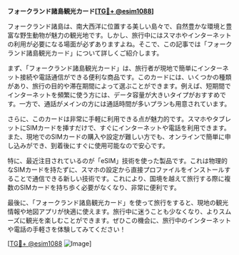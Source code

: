 **フォークランド諸島観光カード[[TG💪+ @esim1088](https://t.me/s/esim1088)]**

フォークランド諸島は、南大西洋に位置する美しい島々で、自然豊かな環境と豊富な野生動物が魅力の観光地です。しかし、旅行中にはスマホやインターネットの利用が必要になる場面が必ずありますよね。そこで、この記事では「フォークランド諸島観光カード」について詳しくご紹介します。

まず、「フォークランド諸島観光カード」は、旅行者が現地で簡単にインターネット接続や電話通信ができる便利な商品です。このカードには、いくつかの種類があり、旅行の目的や滞在期間によって選ぶことができます。例えば、短期間でインターネットを頻繁に使う方には、データ容量が大きいタイプがおすすめです。一方で、通話がメインの方には通話時間が多いプランも用意されています。

さらに、このカードは非常に手軽に利用できる点が魅力的です。スマホやタブレットにSIMカードを挿すだけで、すぐにインターネットや電話を利用できます。また、現地でのSIMカードの購入や設定が難しい方でも、オンラインで簡単に申し込みができ、到着後にすぐに使用可能なので安心です。

特に、最近注目されているのが「eSIM」技術を使った製品です。これは物理的なSIMカードを持たずに、スマホの設定から直接プロファイルをインストールすることで通信できる新しい技術です。これにより、国境を越えて旅行する際に複数のSIMカードを持ち歩く必要がなくなり、非常に便利です。

最後に、「フォークランド諸島観光カード」を使って旅行をすると、現地の観光情報や地図アプリが快適に使えます。旅行中に迷うことも少なくなり、よりスムーズに観光を楽しむことができます。ぜひこの機会に、旅行中のインターネットや電話の手軽さを体験してみてください！

[[TG💪+ @esim1088](https://t.me/s/esim1088) ![Image](https://i.postimg.cc/Y0z9fWf4/image.png)]